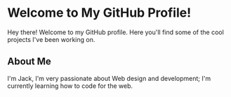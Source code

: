 # Welcome to My GitHub Profile!

Hey there! Welcome to my GitHub profile. Here you'll find some of the cool projects I've been working on.

## About Me

I'm Jack, I'm very passionate about Web design and development; I'm currently learning how to code for the web. 


<!--
**JackHewert/JackHewert** is a ✨ _special_ ✨ repository because its `README.md` (this file) appears on your GitHub profile.

Here are some ideas to get you started:

- 🔭 I’m currently working on ...
- 🌱 I’m currently learning ...
- 👯 I’m looking to collaborate on ...
- 🤔 I’m looking for help with ...
- 💬 Ask me about ...
- 📫 How to reach me: ...
- 😄 Pronouns: ...
- ⚡ Fun fact: ...
-->
